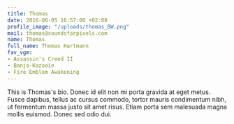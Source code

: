 ```yaml
---
title: Thomas
date: 2016-06-05 16:57:00 +02:00
profile_image: "/uploads/thomas_BW.png"
mail: thomas@soundsforpixels.com
name: Thomas
full_name: Thomas Hartmann
fav_vgm:
- Assassin's Creed II
- Banjo-Kazooie
- Fire Emblem Awakening
---
```


This is Thomas's bio. Donec id elit non mi porta gravida at eget metus. Fusce dapibus, tellus ac cursus commodo, tortor mauris condimentum nibh, ut fermentum massa justo sit amet risus. Etiam porta sem malesuada magna mollis euismod. Donec sed odio dui.
